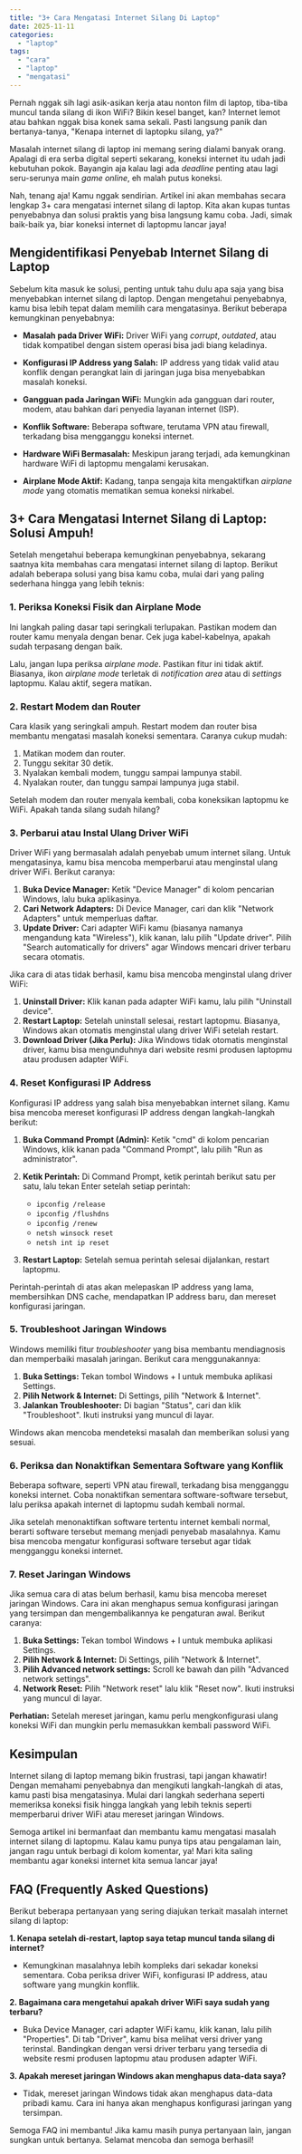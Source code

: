 ```yaml
---
title: "3+ Cara Mengatasi Internet Silang Di Laptop"
date: 2025-11-11
categories: 
  - "laptop"
tags: 
  - "cara"
  - "laptop"
  - "mengatasi"
---
```


Pernah nggak sih lagi asik-asikan kerja atau nonton film di laptop, tiba-tiba muncul tanda silang di ikon WiFi? Bikin kesel banget, kan? Internet lemot atau bahkan nggak bisa konek sama sekali. Pasti langsung panik dan bertanya-tanya, "Kenapa internet di laptopku silang, ya?"

Masalah internet silang di laptop ini memang sering dialami banyak orang. Apalagi di era serba digital seperti sekarang, koneksi internet itu udah jadi kebutuhan pokok. Bayangin aja kalau lagi ada _deadline_ penting atau lagi seru-serunya main _game online_, eh malah putus koneksi.

Nah, tenang aja! Kamu nggak sendirian. Artikel ini akan membahas secara lengkap 3+ cara mengatasi internet silang di laptop. Kita akan kupas tuntas penyebabnya dan solusi praktis yang bisa langsung kamu coba. Jadi, simak baik-baik ya, biar koneksi internet di laptopmu lancar jaya!

## Mengidentifikasi Penyebab Internet Silang di Laptop

Sebelum kita masuk ke solusi, penting untuk tahu dulu apa saja yang bisa menyebabkan internet silang di laptop. Dengan mengetahui penyebabnya, kamu bisa lebih tepat dalam memilih cara mengatasinya. Berikut beberapa kemungkinan penyebabnya:

- **Masalah pada Driver WiFi:** Driver WiFi yang _corrupt_, _outdated_, atau tidak kompatibel dengan sistem operasi bisa jadi biang keladinya.
    
- **Konfigurasi IP Address yang Salah:** IP address yang tidak valid atau konflik dengan perangkat lain di jaringan juga bisa menyebabkan masalah koneksi.
    
- **Gangguan pada Jaringan WiFi:** Mungkin ada gangguan dari router, modem, atau bahkan dari penyedia layanan internet (ISP).
    
- **Konflik Software:** Beberapa software, terutama VPN atau firewall, terkadang bisa mengganggu koneksi internet.
    
- **Hardware WiFi Bermasalah:** Meskipun jarang terjadi, ada kemungkinan hardware WiFi di laptopmu mengalami kerusakan.
    
- **Airplane Mode Aktif:** Kadang, tanpa sengaja kita mengaktifkan _airplane mode_ yang otomatis mematikan semua koneksi nirkabel.
    

## 3+ Cara Mengatasi Internet Silang di Laptop: Solusi Ampuh!

Setelah mengetahui beberapa kemungkinan penyebabnya, sekarang saatnya kita membahas cara mengatasi internet silang di laptop. Berikut adalah beberapa solusi yang bisa kamu coba, mulai dari yang paling sederhana hingga yang lebih teknis:

### 1\. Periksa Koneksi Fisik dan Airplane Mode

Ini langkah paling dasar tapi seringkali terlupakan. Pastikan modem dan router kamu menyala dengan benar. Cek juga kabel-kabelnya, apakah sudah terpasang dengan baik.

Lalu, jangan lupa periksa _airplane mode_. Pastikan fitur ini tidak aktif. Biasanya, ikon _airplane mode_ terletak di _notification area_ atau di _settings_ laptopmu. Kalau aktif, segera matikan.

### 2\. Restart Modem dan Router

Cara klasik yang seringkali ampuh. Restart modem dan router bisa membantu mengatasi masalah koneksi sementara. Caranya cukup mudah:

1. Matikan modem dan router.
2. Tunggu sekitar 30 detik.
3. Nyalakan kembali modem, tunggu sampai lampunya stabil.
4. Nyalakan router, dan tunggu sampai lampunya juga stabil.

Setelah modem dan router menyala kembali, coba koneksikan laptopmu ke WiFi. Apakah tanda silang sudah hilang?

### 3\. Perbarui atau Instal Ulang Driver WiFi

Driver WiFi yang bermasalah adalah penyebab umum internet silang. Untuk mengatasinya, kamu bisa mencoba memperbarui atau menginstal ulang driver WiFi. Berikut caranya:

1. **Buka Device Manager:** Ketik "Device Manager" di kolom pencarian Windows, lalu buka aplikasinya.
2. **Cari Network Adapters:** Di Device Manager, cari dan klik "Network Adapters" untuk memperluas daftar.
3. **Update Driver:** Cari adapter WiFi kamu (biasanya namanya mengandung kata "Wireless"), klik kanan, lalu pilih "Update driver". Pilih "Search automatically for drivers" agar Windows mencari driver terbaru secara otomatis.

Jika cara di atas tidak berhasil, kamu bisa mencoba menginstal ulang driver WiFi:

1. **Uninstall Driver:** Klik kanan pada adapter WiFi kamu, lalu pilih "Uninstall device".
2. **Restart Laptop:** Setelah uninstall selesai, restart laptopmu. Biasanya, Windows akan otomatis menginstal ulang driver WiFi setelah restart.
3. **Download Driver (Jika Perlu):** Jika Windows tidak otomatis menginstal driver, kamu bisa mengunduhnya dari website resmi produsen laptopmu atau produsen adapter WiFi.

### 4\. Reset Konfigurasi IP Address

Konfigurasi IP address yang salah bisa menyebabkan internet silang. Kamu bisa mencoba mereset konfigurasi IP address dengan langkah-langkah berikut:

1. **Buka Command Prompt (Admin):** Ketik "cmd" di kolom pencarian Windows, klik kanan pada "Command Prompt", lalu pilih "Run as administrator".
2. **Ketik Perintah:** Di Command Prompt, ketik perintah berikut satu per satu, lalu tekan Enter setelah setiap perintah:
    
    - `ipconfig /release`
    - `ipconfig /flushdns`
    - `ipconfig /renew`
    - `netsh winsock reset`
    - `netsh int ip reset`
3. **Restart Laptop:** Setelah semua perintah selesai dijalankan, restart laptopmu.

Perintah-perintah di atas akan melepaskan IP address yang lama, membersihkan DNS cache, mendapatkan IP address baru, dan mereset konfigurasi jaringan.

### 5\. Troubleshoot Jaringan Windows

Windows memiliki fitur _troubleshooter_ yang bisa membantu mendiagnosis dan memperbaiki masalah jaringan. Berikut cara menggunakannya:

1. **Buka Settings:** Tekan tombol Windows + I untuk membuka aplikasi Settings.
2. **Pilih Network & Internet:** Di Settings, pilih "Network & Internet".
3. **Jalankan Troubleshooter:** Di bagian "Status", cari dan klik "Troubleshoot". Ikuti instruksi yang muncul di layar.

Windows akan mencoba mendeteksi masalah dan memberikan solusi yang sesuai.

### 6\. Periksa dan Nonaktifkan Sementara Software yang Konflik

Beberapa software, seperti VPN atau firewall, terkadang bisa mengganggu koneksi internet. Coba nonaktifkan sementara software-software tersebut, lalu periksa apakah internet di laptopmu sudah kembali normal.

Jika setelah menonaktifkan software tertentu internet kembali normal, berarti software tersebut memang menjadi penyebab masalahnya. Kamu bisa mencoba mengatur konfigurasi software tersebut agar tidak mengganggu koneksi internet.

### 7\. Reset Jaringan Windows

Jika semua cara di atas belum berhasil, kamu bisa mencoba mereset jaringan Windows. Cara ini akan menghapus semua konfigurasi jaringan yang tersimpan dan mengembalikannya ke pengaturan awal. Berikut caranya:

1. **Buka Settings:** Tekan tombol Windows + I untuk membuka aplikasi Settings.
2. **Pilih Network & Internet:** Di Settings, pilih "Network & Internet".
3. **Pilih Advanced network settings:** Scroll ke bawah dan pilih "Advanced network settings".
4. **Network Reset:** Pilih "Network reset" lalu klik "Reset now". Ikuti instruksi yang muncul di layar.

**Perhatian:** Setelah mereset jaringan, kamu perlu mengkonfigurasi ulang koneksi WiFi dan mungkin perlu memasukkan kembali password WiFi.

## Kesimpulan

Internet silang di laptop memang bikin frustrasi, tapi jangan khawatir! Dengan memahami penyebabnya dan mengikuti langkah-langkah di atas, kamu pasti bisa mengatasinya. Mulai dari langkah sederhana seperti memeriksa koneksi fisik hingga langkah yang lebih teknis seperti memperbarui driver WiFi atau mereset jaringan Windows.

Semoga artikel ini bermanfaat dan membantu kamu mengatasi masalah internet silang di laptopmu. Kalau kamu punya tips atau pengalaman lain, jangan ragu untuk berbagi di kolom komentar, ya! Mari kita saling membantu agar koneksi internet kita semua lancar jaya!

## FAQ (Frequently Asked Questions)

Berikut beberapa pertanyaan yang sering diajukan terkait masalah internet silang di laptop:

**1\. Kenapa setelah di-restart, laptop saya tetap muncul tanda silang di internet?**

- Kemungkinan masalahnya lebih kompleks dari sekadar koneksi sementara. Coba periksa driver WiFi, konfigurasi IP address, atau software yang mungkin konflik.

**2\. Bagaimana cara mengetahui apakah driver WiFi saya sudah yang terbaru?**

- Buka Device Manager, cari adapter WiFi kamu, klik kanan, lalu pilih "Properties". Di tab "Driver", kamu bisa melihat versi driver yang terinstal. Bandingkan dengan versi driver terbaru yang tersedia di website resmi produsen laptopmu atau produsen adapter WiFi.

**3\. Apakah mereset jaringan Windows akan menghapus data-data saya?**

- Tidak, mereset jaringan Windows tidak akan menghapus data-data pribadi kamu. Cara ini hanya akan menghapus konfigurasi jaringan yang tersimpan.

Semoga FAQ ini membantu! Jika kamu masih punya pertanyaan lain, jangan sungkan untuk bertanya. Selamat mencoba dan semoga berhasil!

